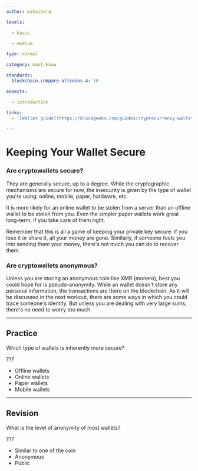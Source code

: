 ```yaml
---
author: mihaiberq

levels:

  - basic

  - medium

type: normal

category: must-know

standards:
  blockchain.compare-altcoins.4: 10

aspects:

  - introduction

links:
  - '[Wallet guide](https://blockgeeks.com/guides/cryptocurrency-wallet-guide/){article}'

---
```

# Keeping Your Wallet Secure

### Are cryptowallets secure?

They are generally secure, up to a degree. While the cryptographic mechanisms are secure for now, the insecurity is given by the type of wallet you're using: online, mobile, paper, hardware, etc.

It is more likely for an online wallet to be stolen from a server than an offline wallet to be stolen from you. Even the simpler paper wallets work great long-term, if you take care of them right.

Remember that this is all a game of keeping your private key secure: if you lose it or share it, all your money are gone. Similarly, if someone fools you into sending them your money, there's not much you can do to recover them.

### Are cryptowallets anonymous?

Unless you are storing an anonymous coin like XMR (monero), best you could hope for is pseudo-anonymity. While an wallet doesn't store any personal information, the transactions are there on the blockchain. As it will be discussed in the next workout, there are some ways in which you could trace someone's identity. But unless you are dealing with very large sums, there's no need to worry too much.

---
## Practice

Which type of wallets is inherently more secure?

???

* Offline wallets
* Online wallets
* Paper wallets
* Mobile wallets

---
## Revision

What is the level of anonymity of most wallets?

???

* Similar to one of the coin
* Anonymous
* Public